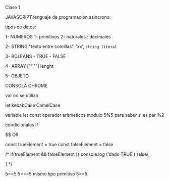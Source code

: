 Clase 1

JAVASCRIPT
lenguaje de programacion asincrono:

tipos de datos:

1- NUMEROS
1- primitivos
2- naturales : decimales

2- STRING 
"texto entre comillas", 'xx', `string literal`

3- BOLEANS
    - TRUE
    - FALSE

4- ARRAY ["",""] 
lenght

5- OBJETO

CONSOLA CHROME

var no se utiliza

let 
kebabCase
CamelCase
 
 variable let
 const
 operador aritmeticos
 modulo 5%5
 para saber si es par %2

condicionales if

$$ OR

const trueElement = true
const falseElement = false

/*
if(trueElement && falseElement ){
    console.log ('dado TRUE')
}else{

    
}
*/

5==5
5===5 mismo tipo primitivo
5>=5

